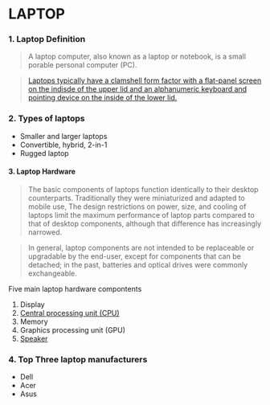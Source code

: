 # LAPTOP

### 1. Laptop Definition
>A laptop computer, also known as a laptop or notebook, is a small porable personal computer (PC).  

>[Laptops typically have a clamshell form factor with a flat-panel screen on the indisde of the upper lid and an alphanumeric keyboard and pointing device on the inside of the lower lid.](https://en.wikipedia.org/wiki/Laptop)

### 2. Types of laptops
* Smaller and larger laptops
* Convertible, hybrid, 2-in-1
* Rugged laptop

#### 3. Laptop Hardware
> The basic components of laptops function identically to their desktop counterparts. Traditionally they were miniaturized and adapted to mobile use, The design restrictions on power, size, and cooling of laptops limit the maximum performance of laptop parts compared to that of desktop components, although that difference has increasingly narrowed.  

> In general, laptop components are not intended to be replaceable or upgradable by the end-user, except for components that can be detached; in the past, batteries and optical drives were commonly exchangeable.

Five main laptop hardware compontents
1. Display
1. [Central processing unit (CPU)](https://en.wikipedia.org/wiki/Laptop#Central_processing_unit_(CPU))
1. Memory
1. Graphics processing unit (GPU)
1. [Speaker](https://en.wikipedia.org/wiki/Laptop#Speaker)


### 4. Top Three laptop manufacturers
* Dell 
* Acer
* Asus

